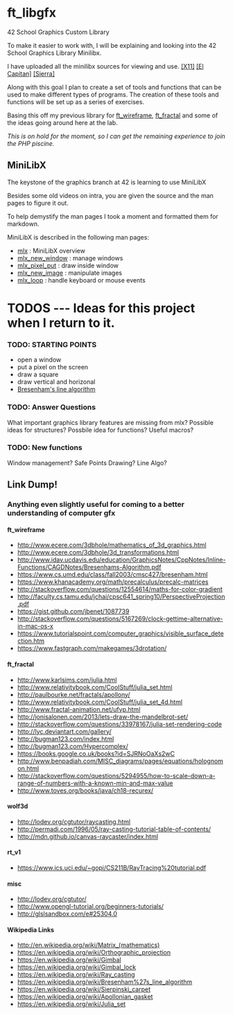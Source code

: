 # ft_libgfx
42 School Graphics Custom Library

To make it easier to work with, I will be explaining and looking into the 42 School Graphics Library Minilibx.

I have uploaded all the minilibx sources for viewing and use.
[[X11]](https://github.com/qst0/ft_libgfx/tree/master/minilibx_X11_sources)
[[El Capitan]](https://github.com/qst0/ft_libgfx/tree/master/minilibx_macos_elcapitan)
[[Sierra]](https://github.com/qst0/ft_libgfx/tree/master/minilibx_macos_sierra)

Along with this goal I plan to create a set of tools and functions that can be used to make different types of programs.
The creation of these tools and functions will be set up as a series of exercises.

Basing this off my previous library for [ft_wireframe](https://github.com/qst0/ft_wireframe), [ft_fractal](https://github.com/qst0/ft_fractal) and some of the ideas going around here at the lab.

*This is on hold for the moment, so I can get the remaining experience to join the PHP piscine.*

## MiniLibX

The keystone of the graphics branch at 42 is learning to use MiniLibX

Besides some old videos on intra, you are given the source and the man pages to figure it out.

To help demystify the man pages I took a moment and formatted them for markdown.

MiniLibX is described in the following man pages:

* [mlx](man_mlx.md) : MiniLibX overview
* [mlx_new_window](man_mlx_new_window.md) : manage windows
* [mlx_pixel_put](man_mlx_pixel_put.md) : draw inside window
* [mlx_new_image](man_mlx_new_image.md) : manipulate images
* [mlx_loop](man_mlx_loop.md) : handle keyboard or mouse events

# TODOS --- Ideas for this project when I return to it.

### TODO: STARTING POINTS

* open a window
* put a pixel on the screen
* draw a square
* draw vertical and horizonal
* [Bresenham's line algorithm](http://graphics.idav.ucdavis.edu/education/GraphicsNotes/Bresenhams-Algorithm.pdf)

### TODO: Answer Questions
What important graphics library features are missing from mlx?
Possible ideas for structures?
Possbile idea for functions?
Useful macros?

### TODO: New functions

Window management?
Safe Points Drawing?
Line Algo?

## Link Dump!
### Anything even slightly useful for coming to a better understanding of computer gfx

#### ft_wireframe
* http://www.ecere.com/3dbhole/mathematics_of_3d_graphics.html
* http://www.ecere.com/3dbhole/3d_transformations.html
* http://www.idav.ucdavis.edu/education/GraphicsNotes/CppNotes/Inline-Functions/CAGDNotes/Bresenhams-Algorithm.pdf
* https://www.cs.umd.edu/class/fall2003/cmsc427/bresenham.html
* https://www.khanacademy.org/math/precalculus/precalc-matrices
* http://stackoverflow.com/questions/12554614/maths-for-color-gradient
* http://faculty.cs.tamu.edu/jchai/cpsc641_spring10/PerspectiveProjection.pdf
* https://gist.github.com/jbenet/1087739
* http://stackoverflow.com/questions/5167269/clock-gettime-alternative-in-mac-os-x
* https://www.tutorialspoint.com/computer_graphics/visible_surface_detection.htm
* https://www.fastgraph.com/makegames/3drotation/

#### ft_fractal
* http://www.karlsims.com/julia.html
* http://www.relativitybook.com/CoolStuff/julia_set.html
* http://paulbourke.net/fractals/apollony/
* http://www.relativitybook.com/CoolStuff/julia_set_4d.html
* http://www.fractal-animation.net/ufvp.html
* http://jonisalonen.com/2013/lets-draw-the-mandelbrot-set/
* http://stackoverflow.com/questions/33978167/julia-set-rendering-code
* http://lyc.deviantart.com/gallery/
* http://bugman123.com/index.html
* http://bugman123.com/Hypercomplex/
* https://books.google.co.uk/books?id=SJRNoOaXs2wC
* http://www.benpadiah.com/MISC_diagrams/pages/equations/holognomon.html
* http://stackoverflow.com/questions/5294955/how-to-scale-down-a-range-of-numbers-with-a-known-min-and-max-value
* http://www.toves.org/books/java/ch18-recurex/

#### wolf3d
* http://lodev.org/cgtutor/raycasting.html
* http://permadi.com/1996/05/ray-casting-tutorial-table-of-contents/
* http://mdn.github.io/canvas-raycaster/index.html

#### rt_v1
* https://www.ics.uci.edu/~gopi/CS211B/RayTracing%20tutorial.pdf

#### misc
* http://lodev.org/cgtutor/
* http://www.opengl-tutorial.org/beginners-tutorials/
* http://glslsandbox.com/e#25304.0


#### Wikipedia Links
* http://en.wikipedia.org/wiki/Matrix_(mathematics)
* https://en.wikipedia.org/wiki/Orthographic_projection
* https://en.wikipedia.org/wiki/Gimbal
* https://en.wikipedia.org/wiki/Gimbal_lock
* https://en.wikipedia.org/wiki/Ray_casting
* https://en.wikipedia.org/wiki/Bresenham%27s_line_algorithm
* https://en.wikipedia.org/wiki/Sierpinski_carpet
* https://en.wikipedia.org/wiki/Apollonian_gasket
* https://en.wikipedia.org/wiki/Julia_set
